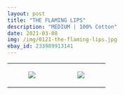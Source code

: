 ```yaml
---
layout: post
title: "THE FLAMING LIPS"
description: "MEDIUM | 100% Cotton"
date: 2021-03-08
img: /img/0121-the-flaming-lips.jpg
ebay_id: 233989913141
---
```




<table style="width:100%;"><tr><td style="vertical-align:top;">
      <figure class="tmblr-full" data-orig-height="2048" data-orig-width="1365" data-orig-src="https://concertshirts.netlify.app/shirts/0121/0121-01.jpg"><img src="https://64.media.tumblr.com/b45ecfb364e1c0e3765b7af3c674ca09/47e2be28a0712394-6e/s540x810/eb9125d0d2afcea171f592403f75bf9dbb1a1dfa.jpg" data-orig-height="2048" data-orig-width="1365" data-orig-src="https://concertshirts.netlify.app/shirts/0121/0121-01.jpg"/></figure></td>
    <td style="vertical-align:top;">
      <figure class="tmblr-full" data-orig-height="2048" data-orig-width="1365" data-orig-src="https://concertshirts.netlify.app/shirts/0121/0121-02.jpg"><img src="https://64.media.tumblr.com/7608b9759a9a35cd966f592eb7768d97/47e2be28a0712394-6d/s540x810/7d83e1f271bf461f9d24f89be827ac991c8af0f0.jpg" data-orig-height="2048" data-orig-width="1365" data-orig-src="https://concertshirts.netlify.app/shirts/0121/0121-02.jpg"/></figure></td>
  </tr></table>
